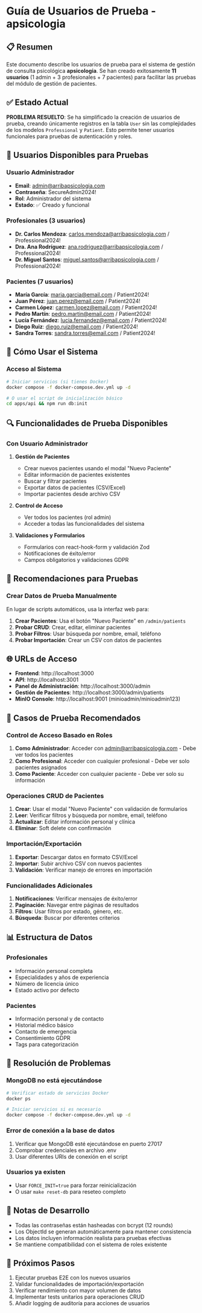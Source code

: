 # Guía de Usuarios de Prueba - apsicologia

## 📋 Resumen

Este documento describe los usuarios de prueba para el sistema de gestión de consulta psicológica **apsicologia**. Se han creado exitosamente **11 usuarios** (1 admin + 3 profesionales + 7 pacientes) para facilitar las pruebas del módulo de gestión de pacientes.

## ✅ Estado Actual

**PROBLEMA RESUELTO**: Se ha simplificado la creación de usuarios de prueba, creando únicamente registros en la tabla `User` sin las complejidades de los modelos `Professional` y `Patient`. Esto permite tener usuarios funcionales para pruebas de autenticación y roles.

## 🔐 Usuarios Disponibles para Pruebas

### Usuario Administrador
- **Email**: admin@arribapsicologia.com
- **Contraseña**: SecureAdmin2024!
- **Rol**: Administrador del sistema
- **Estado**: ✅ Creado y funcional

### Profesionales (3 usuarios)
- **Dr. Carlos Mendoza**: carlos.mendoza@arribapsicologia.com / Professional2024!
- **Dra. Ana Rodríguez**: ana.rodriguez@arribapsicologia.com / Professional2024!
- **Dr. Miguel Santos**: miguel.santos@arribapsicologia.com / Professional2024!

### Pacientes (7 usuarios)
- **María García**: maria.garcia@email.com / Patient2024!
- **Juan Pérez**: juan.perez@email.com / Patient2024!
- **Carmen López**: carmen.lopez@email.com / Patient2024!
- **Pedro Martín**: pedro.martin@email.com / Patient2024!
- **Lucía Fernández**: lucia.fernandez@email.com / Patient2024!
- **Diego Ruiz**: diego.ruiz@email.com / Patient2024!
- **Sandra Torres**: sandra.torres@email.com / Patient2024!

## 🚀 Cómo Usar el Sistema

### Acceso al Sistema
```bash
# Iniciar servicios (si tienes Docker)
docker compose -f docker-compose.dev.yml up -d

# O usar el script de inicialización básico
cd apps/api && npm run db:init
```

## 🔍 Funcionalidades de Prueba Disponibles

### Con Usuario Administrador

1. **Gestión de Pacientes**
   - Crear nuevos pacientes usando el modal "Nuevo Paciente"
   - Editar información de pacientes existentes
   - Buscar y filtrar pacientes
   - Exportar datos de pacientes (CSV/Excel)
   - Importar pacientes desde archivo CSV

2. **Control de Acceso**
   - Ver todos los pacientes (rol admin)
   - Acceder a todas las funcionalidades del sistema

3. **Validaciones y Formularios**
   - Formularios con react-hook-form y validación Zod
   - Notificaciones de éxito/error
   - Campos obligatorios y validaciones GDPR

## 🎯 Recomendaciones para Pruebas

### Crear Datos de Prueba Manualmente
En lugar de scripts automáticos, usa la interfaz web para:

1. **Crear Pacientes**: Usa el botón "Nuevo Paciente" en `/admin/patients`
2. **Probar CRUD**: Crear, editar, eliminar pacientes
3. **Probar Filtros**: Usar búsqueda por nombre, email, teléfono
4. **Probar Importación**: Crear un CSV con datos de pacientes

## 🌐 URLs de Acceso

- **Frontend**: http://localhost:3000
- **API**: http://localhost:3001
- **Panel de Administración**: http://localhost:3000/admin
- **Gestión de Pacientes**: http://localhost:3000/admin/patients
- **MinIO Console**: http://localhost:9001 (minioadmin/minioadmin123)

## 🧪 Casos de Prueba Recomendados

### Control de Acceso Basado en Roles
1. **Como Administrador**: Acceder con admin@arribapsicologia.com - Debe ver todos los pacientes
2. **Como Profesional**: Acceder con cualquier profesional - Debe ver solo pacientes asignados
3. **Como Paciente**: Acceder con cualquier paciente - Debe ver solo su información

### Operaciones CRUD de Pacientes
1. **Crear**: Usar el modal "Nuevo Paciente" con validación de formularios
2. **Leer**: Verificar filtros y búsqueda por nombre, email, teléfono
3. **Actualizar**: Editar información personal y clínica
4. **Eliminar**: Soft delete con confirmación

### Importación/Exportación
1. **Exportar**: Descargar datos en formato CSV/Excel
2. **Importar**: Subir archivo CSV con nuevos pacientes
3. **Validación**: Verificar manejo de errores en importación

### Funcionalidades Adicionales
1. **Notificaciones**: Verificar mensajes de éxito/error
2. **Paginación**: Navegar entre páginas de resultados
3. **Filtros**: Usar filtros por estado, género, etc.
4. **Búsqueda**: Buscar por diferentes criterios

## 📊 Estructura de Datos

### Profesionales
- Información personal completa
- Especialidades y años de experiencia
- Número de licencia único
- Estado activo por defecto

### Pacientes
- Información personal y de contacto
- Historial médico básico
- Contacto de emergencia
- Consentimiento GDPR
- Tags para categorización

## 🔧 Resolución de Problemas

### MongoDB no está ejecutándose
```bash
# Verificar estado de servicios Docker
docker ps

# Iniciar servicios si es necesario
docker compose -f docker-compose.dev.yml up -d
```

### Error de conexión a la base de datos
1. Verificar que MongoDB esté ejecutándose en puerto 27017
2. Comprobar credenciales en archivo .env
3. Usar diferentes URIs de conexión en el script

### Usuarios ya existen
- Usar `FORCE_INIT=true` para forzar reinicialización
- O usar `make reset-db` para reseteo completo

## 📝 Notas de Desarrollo

- Todas las contraseñas están hasheadas con bcrypt (12 rounds)
- Los ObjectId se generan automáticamente para mantener consistencia
- Los datos incluyen información realista para pruebas efectivas
- Se mantiene compatibilidad con el sistema de roles existente

## 🎯 Próximos Pasos

1. Ejecutar pruebas E2E con los nuevos usuarios
2. Validar funcionalidades de importación/exportación
3. Verificar rendimiento con mayor volumen de datos
4. Implementar tests unitarios para operaciones CRUD
5. Añadir logging de auditoría para acciones de usuarios
